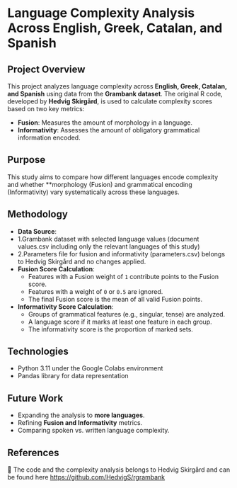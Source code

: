 # Language Complexity Analysis Across English, Greek, Catalan, and Spanish

## Project Overview

This project analyzes language complexity across **English, Greek, Catalan, and Spanish** using data from the **Grambank dataset**. The original R code, developed by **Hedvig Skirgård**, is used to calculate complexity scores based on two key metrics:

- **Fusion**: Measures the amount of morphology in a language.
- **Informativity**: Assesses the amount of obligatory grammatical information encoded.

## Purpose
This study aims to compare how different languages encode complexity and whether **morphology (Fusion) and grammatical encoding (Informativity) vary systematically across these languages. 

  
## Methodology

- **Data Source**:
- 1.Grambank dataset with selected language values (document values.csv including only the relevant languages of this study)
- 2.Parameters file for fusion and informativity (parameters.csv) belongs to Hedvig Skirgård and no changes applied.
- **Fusion Score Calculation**:
  - Features with a Fusion weight of `1` contribute points to the Fusion score.
  - Features with a weight of `0` or `0.5` are ignored.
  - The final Fusion score is the mean of all valid Fusion points.
- **Informativity Score Calculation**:
  - Groups of grammatical features (e.g., singular, tense) are analyzed.
  - A language score if it marks at least one feature in each group.
  - The informativity score is the proportion of marked sets.

## Technologies 
- Python 3.11 under the Google Colabs environment
- Pandas library for data representation 



## Future Work

- Expanding the analysis to **more languages**.
- Refining **Fusion and Informativity** metrics.
- Comparing spoken vs. written language complexity.

## References

📜 The code and the complexity analysis belongs to Hedvig Skirgård and can be found here https://github.com/HedvigS/rgrambank 

